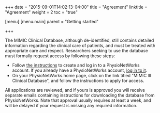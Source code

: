 +++
date = "2015-09-01T14:02:13-04:00"
title = "Agreement"
linktitle = "Agreement"
weight = 2
toc = "true"

[menu]
  [menu.main]
    parent = "Getting started"

+++

The MIMIC Clinical Database, although de-identified, still contains detailed information regarding the clinical care of patients, and must be treated with appropriate care and respect. Researchers seeking to use the database must formally request access by following these steps:

- Follow [the instructions](https://physionet.org/pnw/login) to create and log in to a PhysioNetWorks account. If you already have a PhysioNetWorks account, [log in to it](https://physionet.org/pnw/login).
- On your PhysioNetWorks home page, click on the link titled "MIMIC III Clinical Database", and follow the instructions to apply for access.

All applications are reviewed, and if yours is approved you will receive separate emails containing instructions for downloading the database from PhysioNetWorks. Note that approval usually requires at least a week, and will be delayed if your request is missing any required information. 